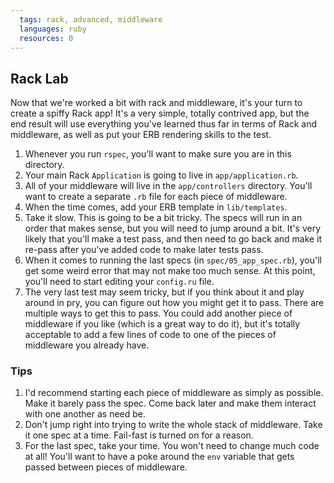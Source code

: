 ```yaml
---
  tags: rack, advanced, middleware 
  languages: ruby
  resources: 0
---
```


## Rack Lab

Now that we're worked a bit with rack and middleware, it's your turn to create a spiffy Rack app! It's a very simple, totally contrived app, but the end result will use everything you've learned thus far in terms of Rack and middleware, as well as put your ERB rendering skills to the test.

1. Whenever you run `rspec`, you'll want to make sure you are in this directory.
2. Your main Rack `Application` is going to live in `app/application.rb`.
3. All of your middleware will live in the `app/controllers` directory. You'll want to create a separate `.rb` file for each piece of middleware.
4. When the time comes, add your ERB template in `lib/templates`.
5. Take it slow. This is going to be a bit tricky. The specs will run in an order that makes sense, but you will need to jump around a bit. It's very likely that you'll make a test pass, and then need to go back and make it re-pass after you've added code to make later tests pass.
6. When it comes to running the last specs (in `spec/05_app_spec.rb`), you'll get some weird error that may not make too much sense. At this point, you'll need to start editing your `config.ru` file.
7. The very last test may seem tricky, but if you think about it and play around in pry, you can figure out how you might get it to pass. There are multiple ways to get this to pass. You could add another piece of middleware if you like (which is a great way to do it), but it's totally acceptable to add a few lines of code to one of the pieces of middleware you already have.

### Tips

1. I'd recommend starting each piece of middleware as simply as possible. Make it barely pass the spec. Come back later and make them interact with one another as need be.
2. Don't jump right into trying to write the whole stack of middleware. Take it one spec at a time. Fail-fast is turned on for a reason.
3. For the last spec, take your time. You won't need to change much code at all! You'll want to have a poke around the `env` variable that gets passed between pieces of middleware.